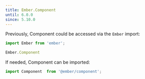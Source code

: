 ```yaml
---
title: Ember.Component
until: 6.0.0
since: 5.10.0
---
```



Previously, Component could be accessed via the `Ember` import:
```js
import Ember from 'ember';

Ember.Component
```

 If needed, Component can be imported:
```js
import Component  from '@ember/component';
```

